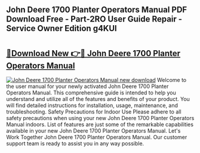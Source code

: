 ## John Deere 1700 Planter Operators Manual PDF Download Free - Part-2RO User Guide Repair - Service Owner Edition g4KUI

# <h2><a href="http://bc94654.oget.top/?id=John+Deere+1700+Planter+Operators+Manual">🔗Download New 👉🔴 John Deere 1700 Planter Operators Manual</a></h2>

[![John Deere 1700 Planter Operators Manual new download](https://i.imgur.com/5g1atiW.png)](http://bc94654.oget.top/?id=John+Deere+1700+Planter+Operators+Manual)
Welcome to the user manual for your newly activated John Deere 1700 Planter Operators Manual. This comprehensive guide is intended to help you understand and utilize all of the features and benefits of your product. You will find detailed instructions for installation, usage, maintenance, and troubleshooting. Safety Precautions for Indoor Use Please adhere to all safety precautions when using your new John Deere 1700 Planter Operators Manual indoors. List of features are just some of the remarkable capabilities available in your new John Deere 1700 Planter Operators Manual. Let's Work Together John Deere 1700 Planter Operators Manual. Our customer support team is ready to assist you in any way possible.
